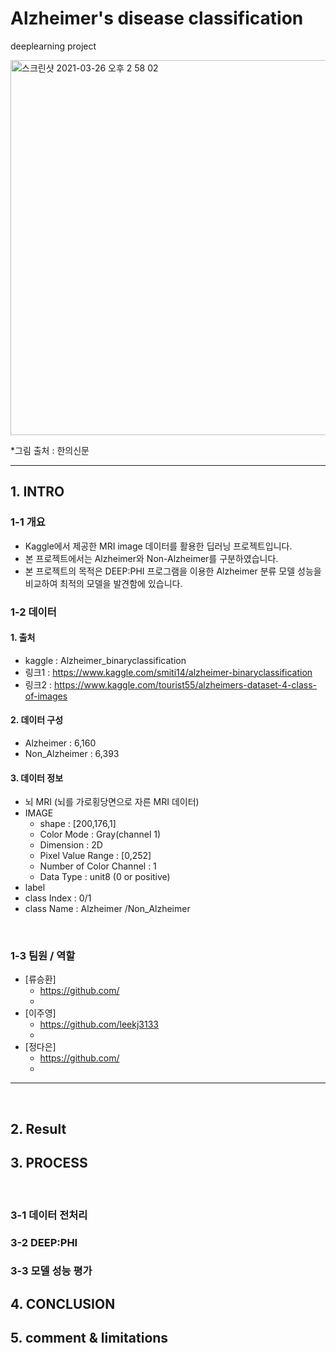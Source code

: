 # Alzheimer's disease classification
deeplearning project


<img width="600" alt="스크린샷 2021-03-26 오후 2 58 02" src="https://user-images.githubusercontent.com/75352728/117998102-8abfaa00-b37e-11eb-9ee1-65f2e3a18993.png">

*그림 출처 : 한의신문

***
## 1. INTRO

### 1-1 개요
- Kaggle에서 제공한 MRI image 데이터를 활용한 딥러닝 프로젝트입니다.
- 본 프로젝트에서는 Alzheimer와 Non-Alzheimer를 구분하였습니다.
- 본 프로젝트의 목적은 DEEP:PHI 프로그램을 이용한 Alzheimer 분류 모델 성능을 비교하여 최적의 모델을 발견함에 있습니다.

### 1-2 데이터

#### 1. 출처
  - kaggle : Alzheimer_binaryclassification
  - 링크1 : https://www.kaggle.com/smiti14/alzheimer-binaryclassification
  - 링크2 : https://www.kaggle.com/tourist55/alzheimers-dataset-4-class-of-images
  
#### 2. 데이터 구성
- Alzheimer : 6,160
- Non_Alzheimer : 6,393

#### 3. 데이터 정보
- 뇌 MRI (뇌를 가로횡당면으로 자른 MRI 데이터)
- IMAGE
  - shape	: [200,176,1]
  - Color Mode	: Gray(channel 1)
  - Dimension	: 2D
  - Pixel Value Range	: [0,252]
  - Number of Color Channel	: 1
  - Data Type	: unit8 (0 or positive)
- label
- class Index  : 0/1
- class Name : Alzheimer /Non_Alzheimer 

<br/>

### 1-3 팀원 / 역할

- [류승환]
  -  https://github.com/
  -
- [이주영]
  - https://github.com/leekj3133
  - 
- [정다은]
  - https://github.com/
  - 

*****

<br/>

## 2. Result


## 3. PROCESS

<br/>

### 3-1 데이터 전처리

### 3-2 DEEP:PHI

### 3-3 모델 성능 평가

## 4. CONCLUSION

## 5. comment & limitations


